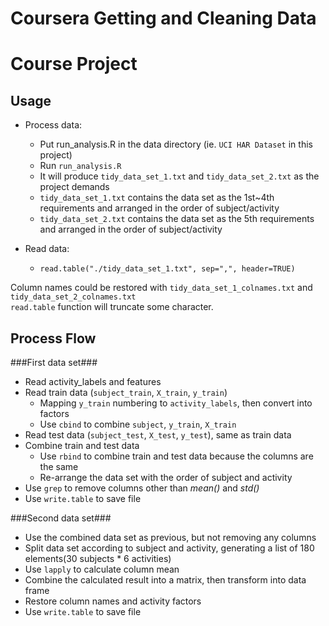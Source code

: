 Coursera Getting and Cleaning Data 
==================================
Course Project
==============

Usage
-----
- Process data:
	* Put run_analysis.R in the data directory (ie. ```UCI HAR Dataset``` in this project)
	* Run ```run_analysis.R```
	* It will produce ```tidy_data_set_1.txt``` and ```tidy_data_set_2.txt``` as the project demands
	* ```tidy_data_set_1.txt``` contains the data set as the 1st~4th requirements and arranged in the order of subject/activity
	* ```tidy_data_set_2.txt``` contains the data set as the 5th requirements and arranged in the order of subject/activity
	
- Read data:
	* ```read.table("./tidy_data_set_1.txt", sep=",", header=TRUE)```
	
Column names could be restored with ```tidy_data_set_1_colnames.txt``` and ```tidy_data_set_2_colnames.txt``` <br>
```read.table``` function will truncate some character. <br>


Process Flow
------------

###First data set###
- Read activity_labels and features
- Read train data (```subject_train```, ```X_train```, ```y_train```)
	* Mapping ```y_train``` numbering to ```activity_labels```, then convert into factors
	* Use ```cbind``` to combine ```subject```, ```y_train```, ```X_train```
- Read test data (```subject_test```, ```X_test```, ```y_test```), same as train data
- Combine train and test data
	* Use ```rbind``` to combine train and test data because the columns are the same
	* Re-arrange the data set with the order of subject and activity
- Use ```grep``` to remove columns other than *mean()* and *std()*
- Use ```write.table``` to save file

###Second data set###
- Use the combined data set as previous, but not removing any columns
- Split data set according to subject and activity, generating a list of 180 elements(30 subjects * 6 activities)
- Use ```lapply``` to calculate column mean
- Combine the calculated result into a matrix, then transform into data frame
- Restore column names and activity factors
- Use ```write.table``` to save file
